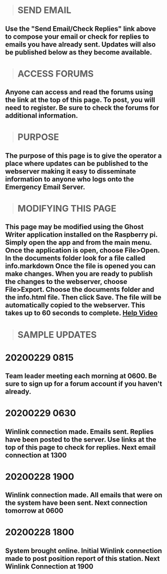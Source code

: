 > # SEND EMAIL

## Use the "Send Email/Check Replies" link above to compose your email or check for replies to emails you have already sent. Updates will also be published below as they become available. 

> # ACCESS FORUMS

## Anyone can access and read the forums using the link at the top of this page. To post, you will need to register. Be sure to check the forums for additional information.

> # PURPOSE

## The purpose of this page is to give the operator a place where updates can be published to the webserver making it easy to disseminate information to anyone who logs onto the Emergency Email Server.

> # MODIFYING THIS PAGE

## This page may be modified using the Ghost Writer application installed on the Raspberry pi. Simply open the app and from the main menu. Once the application is open, choose File>Open. In the documents folder look for a file called info.markdown Once the file is opened you can make changes. When you are ready to publish the changes to the webserver, choose File>Export. Choose the documents folder and the info.html file. Then click Save. The file will be automatically copied to the webserver. This takes up to 60 seconds to complete. [Help Video](http://10.3.35.102/videos/splash-edit.mp4)


> # SAMPLE UPDATES

# 20200229 0815
## Team leader meeting each morning at 0600. Be sure to sign up for a forum account if you haven't already.

# 20200229 0630
## Winlink connection made. Emails sent. Replies have been posted to the server. Use links at the top of this page to check for replies. Next email connection at 1300

# 20200228 1900
## Winlink connection made. All emails that were on the system have been sent. Next connection tomorrow at 0600

# 20200228 1800
## System brought online. Initial Winlink connection made to post position report of this station. Next Winlink Connection at 1900
